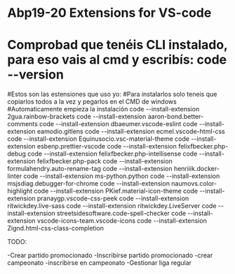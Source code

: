 # Abp19-20 Extensions for VS-code

# Comprobad que tenéis CLI instalado, para eso vais al cmd y escribís: code --version

#Estos son las estensiones que uso yo:
#Para instalarlos solo teneis que copiarlos todos a la vez y pegarlos en el CMD de windows
#Automaticamente empieza la instalación
code --install-extension 2gua.rainbow-brackets
code --install-extension aaron-bond.better-comments
code --install-extension dbaeumer.vscode-eslint
code --install-extension eamodio.gitlens
code --install-extension ecmel.vscode-html-css
code --install-extension Equinusocio.vsc-material-theme
code --install-extension esbenp.prettier-vscode
code --install-extension felixfbecker.php-debug
code --install-extension felixfbecker.php-intellisense
code --install-extension felixfbecker.php-pack
code --install-extension formulahendry.auto-rename-tag
code --install-extension henriiik.docker-linter
code --install-extension ms-python.python
code --install-extension msjsdiag.debugger-for-chrome
code --install-extension naumovs.color-highlight
code --install-extension PKief.material-icon-theme
code --install-extension pranaygp.vscode-css-peek
code --install-extension ritwickdey.live-sass
code --install-extension ritwickdey.LiveServer
code --install-extension streetsidesoftware.code-spell-checker
code --install-extension vscode-icons-team.vscode-icons
code --install-extension Zignd.html-css-class-completion


TODO:

-Crear partido promocionado
-Inscribirse partido promocionado
-crear campeonato
-inscribirse en campeonato
-Gestionar liga regular
